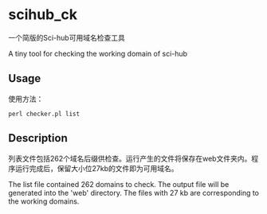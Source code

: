 # scihub_ck

一个简版的Sci-hub可用域名检查工具

A tiny tool for checking the working domain of sci-hub

## Usage

使用方法：

`perl checker.pl list`

## Description

列表文件包括262个域名后缀供检查。运行产生的文件将保存在web文件夹内。程序运行完成后，保留大小位27kb的文件即为可用域名。

The list file contained 262 domains to check. The output file will be generated into the 'web' directory. The files with 27 kb are corresponding to the working domains.

